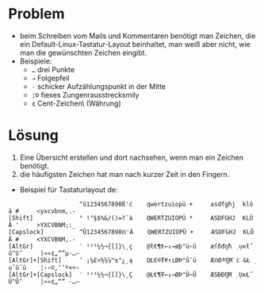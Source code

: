 # Problem
- beim Schreiben vom Mails und Kommentaren benötigt man Zeichen, die ein Default-Linux-Tastatur-Layout beinhaltet, man weiß aber nicht, wie man die gewünschten Zeichen eingibt.
- Beispiele:
	- `…` drei Punkte
	- `→` Folgepfeil
	- `·` schicker Aufzählungspunkt in der Mitte
	- `¦Þ` fieses Zungenrausstrecksmily
	- `¢` Cent-Zeichen\ (Währung)

# Lösung
1. Eine Übersicht erstellen und dort nachsehen, wenn man ein Zeichen benötigt.
2. die häufigsten Zeichen hat man nach kurzer Zeit in den Fingern.
- Beispiel für Tastaturlayout de:

```
                    ^û1234567890ß'ć    qwertzuiopü +     asdfghj  klö  ä #     <yxcvbnm,.-
[Shift]             ° !"§$%&/()=?`à    QWERTZUIOPÜ *     ASDFGHJ  KLÖ  Ä '     >YXCVBNM;:_
[Capslock]          ^Û1234567890ẞ'Á    QWERTZUIOPÜ +     ASDFGHJ  KLÖ  Ä #     <YXCVBNM,.-
[AltGr]             ′ ¹²³¼½¬{[]}\¸ç    @ł€¶ŧ←↓→øþ"ü~ũ    æſðđŋħ ̣ ụĸł˝ ű^û’     |»«¢„“”µ·…–
[AltGr]+[Shift]     ″ ¡⅛£¤⅜⅝⅞™±°¿˛ą    ΩŁ€®Ŧ¥↑ıØÞ°ů¯ū    ÆẞÐªŊĦ˙ċ &Ł ̣ ụˇǔ˘ŭ    ¦›‹©‚‘’º×÷—
[AltGr]+[Capslock]  ′ ¹²³¼½¬{[]}\¸Ç    @Ł€¶Ŧ←↓→ØÞ"Ü~Ũ    ÆSÐĐŊĦ ̣ ỤĸŁ˝ Ű^Û’     |»«¢„“” ·…–
```
